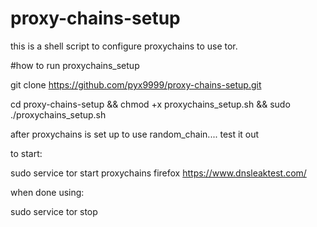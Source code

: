 # proxy-chains-setup
this is a shell script to configure proxychains to use tor.


#how to run proxychains_setup

git clone https://github.com/pyx9999/proxy-chains-setup.git

cd proxy-chains-setup && chmod +x proxychains_setup.sh && sudo ./proxychains_setup.sh



after proxychains is set up to use random_chain.... test it out


to start:

sudo service tor start
proxychains firefox https://www.dnsleaktest.com/


when done using:


sudo service tor stop
